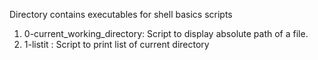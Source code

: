 Directory contains executables for shell basics scripts

1. 0-current_working_directory: Script to display absolute path of a file.
2. 1-listit : Script to print list of current directory 

